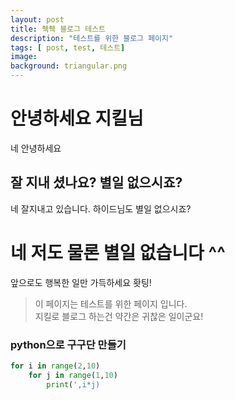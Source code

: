 ```yaml
---
layout: post
title: 췍췍 블로그 테스트 
description: "테스트를 위한 블로그 페이지"
tags: [ post, test, 테스트]
image:
background: triangular.png
---
```

# 안녕하세요 지킬님
네 안녕하세요
## 잘 지내 셨나요? 별일 없으시죠?
네 잘지내고 있습니다. 하이드님도 별일 없으시죠?
# 네 저도 물론 별일 없습니다 ^^
앞으로도 행복한 일만 가득하세요 홧팅!
> 이 페이지는 테스트를 위한 페이지 입니다.<br>
> 지킬로 블로그 하는건 약간은 귀찮은 일이군요!
### python으로 구구단 만들기
```python
for i in range(2,10)
    for j in range(1,10)
        print(',i*j)
```